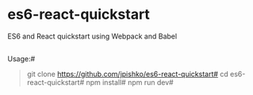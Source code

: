 # es6-react-quickstart
ES6 and React quickstart using Webpack and Babel
##
Usage:#
> git clone https://github.com/jpishko/es6-react-quickstart#
> cd es6-react-quickstart#
> npm install#
> npm run dev#
